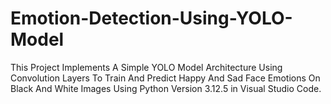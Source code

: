 # Emotion-Detection-Using-YOLO-Model
This Project Implements A Simple YOLO Model Architecture Using Convolution Layers To Train And Predict Happy And Sad Face Emotions On Black And White Images Using Python Version 3.12.5 in Visual Studio Code.
